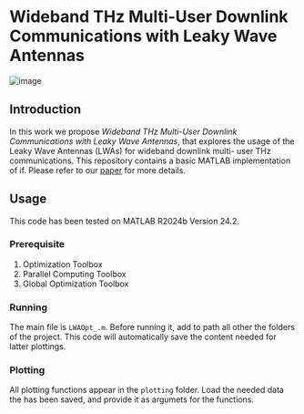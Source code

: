 # Wideband THz Multi-User Downlink Communications with Leaky Wave Antennas
![image](https://github.com/user-attachments/assets/ad019028-850c-4f47-9d6f-de61ebc0614d)

## Introduction
In this work we propose _Wideband THz Multi-User Downlink Communications with Leaky Wave Antennas_, that explores the usage of the Leaky Wave Antennas (LWAs) for wideband downlink multi-
user THz communications. This repository contains a basic MATLAB implementation of if. Please refer to our [paper](https://arxiv.org/abs/2312.08833) for more details.

## Usage
This code has been tested on MATLAB R2024b Version 24.2.

### Prerequisite
1. Optimization Toolbox
2. Parallel Computing Toolbox
3. Global Optimization Toolbox
   
### Running
The main file is `LWAOpt_.m`. Before running it, add to path all other the folders of the project. This code will automatically save the content needed for latter plottings.

### Plotting
All plotting functions appear in the `plotting` folder. Load the needed data the has been saved, and provide it as argumets for the functions.
